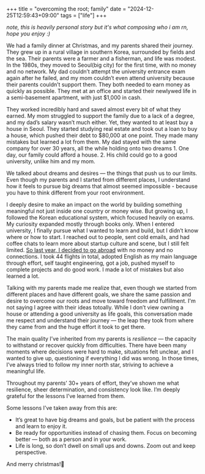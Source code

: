 +++
title = "overcoming the root; family"
date = "2024-12-25T12:59:43+09:00"
tags = ["life"]
+++

*note, this is heavily personal story but it's what composing who i am rn, hope you enjoy :)*

We had a family dinner at Christmas, and my parents shared their journey. They grew up in a rural village in southern Korea, surrounded by fields and the sea. Their parents were a farmer and a fisherman, and life was modest. In the 1980s, they moved to Seoul(big city) for the first time, with no money and no network. My dad couldn’t attempt the university entrance exam again after he failed, and my mom couldn’t even attend university because their parents couldn’t support them. They both needed to earn money as quickly as possible. They met at an office and started their newlywed life in a semi-basement apartment, with just $1,000 in cash.

They worked incredibly hard and saved almost every bit of what they earned. My mom struggled to support the family due to a lack of a degree, and my dad’s salary wasn’t much either. Yet, they wanted to at least buy a house in Seoul. They started studying real estate and took out a loan to buy a house, which pushed their debt to $80,000 at one point. They made many mistakes but learned a lot from them. My dad stayed with the same company for over 30 years, all the while holding onto two dreams  1. One day, our family could afford a house. 2. His child could go to a good university, unlike him and my mom.

We talked about dreams and desires — the things that push us to our limits. Even though my parents and I started from different places, I understand how it feels to pursue big dreams that almost seemed impossible - because you have to think different from your root environment.

I deeply desire to make an impact on the world by building something meaningful not just inside one country or money wise. But growing up, I followed the Korean educational system, which focused heavily on exams. My curiosity expanded mostly through books only. When I entered university, I finally pursue what I wanted to learn and build, but I didn’t know where or how to start. I reached out to people, sent cold emails, and had coffee chats to learn more about startup culture and scene, but I still felt limited. [So last year, I decided to go abroad](https://www.piapark.me/just-a-story-about-joy-of-learning/) with no money and no connections. I took 44 flights in total, adopted English as my main language through effort, self taught engineering, got a job, pushed myself to complete projects and do good work. I made a lot of mistakes but also learned a lot.

Talking with my parents made me realize that, even though we started from different places and have different goals, we share the same passion and desire to overcome our roots and move toward freedom and fulfillment. I'm not saying I agree with their ideas totoally. While I don’t view owning a house or attending a good university as life goals, this conversation made me respect and understand their journey — the leap they took from where they came from and the huge effort it took to get there.

The main quality I’ve inherited from my parents is *resilience* — the capacity to withstand or recover quickly from difficulties. There have been many moments where decisions were hard to make, situations felt unclear, and I wanted to give up, questioning if everything I did was wrong. In those times, I’ve always tried to follow my inner north star, striving to achieve a meaningful life.

Throughout my parents’ 30+ years of effort, they’ve shown me what resilience, sheer determination, and consistency look like. I’m deeply grateful for the lessons I’ve learned from them.

Some lessons I’ve taken away from this are:
- It’s great to have big dreams and goals, but be patient with the process and learn to enjoy it.
- Be ready for opportunities instead of chasing them. Focus on becoming better — both as a person and in your work.
- Life is long, so don’t dwell on small ups and downs. Zoom out and keep perspective.

And merry christmas!🎄
